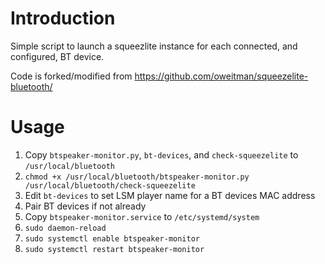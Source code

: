 Introduction
============

Simple script to launch a squeezlite instance for each connected, and
configured, BT device.

Code is forked/modified from https://github.com/oweitman/squeezelite-bluetooth/

Usage
=====

1. Copy `btspeaker-monitor.py`, `bt-devices`, and `check-squeezelite` to `/usr/local/bluetooth`
2. `chmod +x /usr/local/bluetooth/btspeaker-monitor.py /usr/local/bluetooth/check-squeezelite`
2. Edit `bt-devices` to set LSM player name for a BT devices MAC address
3. Pair BT devices if not already
4. Copy `btspeaker-monitor.service` to `/etc/systemd/system`
5. `sudo daemon-reload`
6. `sudo systemctl enable btspeaker-monitor`
7. `sudo systemctl restart btspeaker-monitor`

